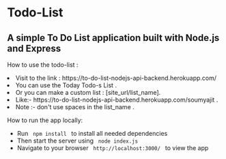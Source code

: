 # Todo-List

<h2> A simple To Do List application built with Node.js and Express</h2>
 
<p>How to use the todo-list :<p>

<ull>
  <li>Visit to the link : https://to-do-list-nodejs-api-backend.herokuapp.com/ </li>
  <li>You can use the Today Todo-s List .</li>
  <li>Or you can make a custom list : [site_url/list_name].</li>
 <li>Like:- https://to-do-list-nodejs-api-backend.herokuapp.com/soumyajit .</li>
  <li>Note :- don't use spaces in the list_name .</li>
</ul>

<p> How to run the app locally: </p>

<ul>
<li> Run <code> npm install </code> to install all needed dependencies </li>

<li> Then start the server using <code> node index.js </code> </li>

<li> Navigate to your browser <code> http://localhost:3000/ </code> to view the app </li>
</ul>
